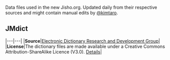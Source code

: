 Data files used in the new Jisho.org. Updated daily from their respective sources and might contain manual edits by [@kimtaro](http://github.com/kimtaro).

## JMdict

|---|---|
|**Source**|[Electronic Dictionary Research and Development Group](http://www.edrdg.org/)|
|**License**|The dictionary files are made available under a Creative Commons Attribution-ShareAlike Licence (V3.0). [Details](http://www.edrdg.org/edrdg/licence.html)|